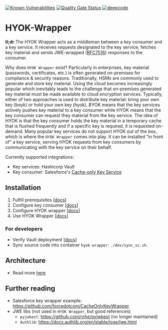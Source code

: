 [![Known Vulnerabilities](https://snyk.io/test/github/p15r/HYOK-Wrapper/badge.svg)](https://snyk.io/test/github/p15r/HYOK-Wrapper) [![Quality Gate Status](https://sonarcloud.io/api/project_badges/measure?project=p15r_HYOK-Wrapper&metric=alert_status)](https://sonarcloud.io/dashboard?id=p15r_HYOK-Wrapper) [![deepcode](https://www.deepcode.ai/api/gh/badge?key=eyJhbGciOiJIUzI1NiIsInR5cCI6IkpXVCJ9.eyJwbGF0Zm9ybTEiOiJnaCIsIm93bmVyMSI6InAxNXIiLCJyZXBvMSI6IkhZT0stV3JhcHBlciIsImluY2x1ZGVMaW50IjpmYWxzZSwiYXV0aG9ySWQiOjIzNDgyLCJpYXQiOjE2MDE4MzYyMzh9.e7JvLeaIRNHYKuncpEPzBC6qYibCS46Lj3AG4sRAqmQ)](https://www.deepcode.ai/app/gh/p15r/HYOK-Wrapper/_/dashboard?utm_content=gh%2Fp15r%2FHYOK-Wrapper)

# HYOK-Wrapper
**tl;dr** The HYOK Wrapper acts as a middleman between a key consumer and a key service. It receives requests designated to the key service, fetches key material and sends JWE-wrapped ([RFC7516](https://tools.ietf.org/html/rfc7516)) responses to the consumer.

Why does `HYOK Wrapper` exist? Particularly in enterprises, key material (passwords, certificates, etc.) is often generated on-premises for compliance & security reasons. Traditionally, HSMs are commonly used to generate and store key material. Using the cloud becomes increasingly popular which inevitably leads to the challenge that on-premises generated key material must be made available to cloud encryption services. Typically, either of two approaches is used to distribute key material: bring your own key (boyk) or hold your own key (hyok). BYOK means that the key services actively pushes key material to a key consumer while HYOK means that the key consumer can request they material from the key service. The idea of HYOK is that the key consumer holds the key material in a temporary cache that is flushed frequently and if a specific key is required, it is requested on-demand. Many popular key services do not support HYOK out of the box, which is where the `HYOK Wrapper` comes into play. It can be installed "in front of" a key service, serving HYOK requests from key consumers by communicating with the key service on their behalf.

Currently supported integrations:
- Key services: Hashicorp Vault
- Key consumer: Salesforce's [Cache-only Key Service](https://help.salesforce.com/articleView?id=security_pe_byok_cache.htm&type=5)

## Installation
1. Fulfill prerequisites [[docs](docs/prerequisites.md)]
2. Configure key consumer [[docs](docs/key_consumer_setup.md)]
3. Configure HYOK wrapper [[docs](docs/hyok_wrapper.md)]
4. Use HYOK Wrapper [[docs](docs/usage.md)]


### For developers
- Verify Vault deployment [[docs](docs/vault.md)]
- Sync source code into container `hyok-wrapper`: `./dev/sync_sc.sh`.

## Architecture
- Read more [here](docs/architecture.md)

## Further reading
- Salesforce key wrapper example: https://github.com/forcedotcom/CacheOnlyKeyWrapper
- JWE libs (not used in `HYOK Wrapper`, but good references)
  - `pyjwkest`: https://github.com/rohe/pyjwkest (no longer maintained)
  - `Authlib`: https://docs.authlib.org/en/stable/jose/jwe.html
